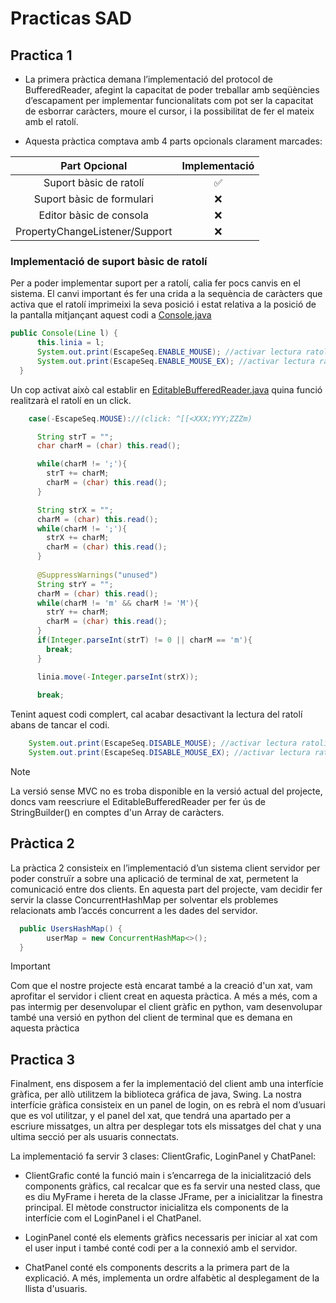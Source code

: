 # Practicas SAD

## Practica 1

- La primera pràctica demana l’implementació del protocol de BufferedReader, afegint la capacitat de poder treballar amb seqüències d’escapament per implementar funcionalitats com pot ser la capacitat de esborrar caràcters, moure el cursor, i la possibilitat de fer el mateix amb el ratolí.

- Aquesta pràctica comptava amb 4 parts opcionals clarament marcades:

| **Part Opcional**                       | **Implementació** | 
|:---------------------------------------:|:---------:|
| Suport bàsic de ratolí                  | ✅       |
| Suport bàsic de formulari               | ❌       |
| Editor bàsic de consola                 | ❌       |
| PropertyChangeListener/Support          | ❌       |

### Implementació de suport bàsic de ratolí

  Per a poder implementar suport per a ratolí, calia fer pocs canvis en el sistema. El canvi important és fer una crida a la sequència de caràcters que activa que el ratolí imprimeixi la seva posició i estat relativa a la posició de la pantalla
  mitjançant aquest codi a [Console.java](src/EditableBufferedReader/Console.java)
  ```java
  public Console(Line l) {
        this.linia = l;
        System.out.print(EscapeSeq.ENABLE_MOUSE); //activar lectura ratolí
        System.out.print(EscapeSeq.ENABLE_MOUSE_EX); //activar lectura ratolí extensa (click: ^[[<XXX;YYY;ZZZm )
    }
  ```
Un cop activat això cal establir en [EditableBufferedReader.java](src/EditableBufferedReader/EditableBufferedReader.java) quina funció realitzarà el ratolí en un click.
```java
    case(-EscapeSeq.MOUSE)://(click: ^[[<XXX;YYY;ZZZm)

      String strT = "";
      char charM = (char) this.read();

      while(charM != ';'){
        strT += charM;
        charM = (char) this.read();
      }  

      String strX = "";
      charM = (char) this.read();
      while(charM != ';'){
        strX += charM;
        charM = (char) this.read();
      }
      
      @SuppressWarnings("unused") 
      String strY = "";
      charM = (char) this.read();
      while(charM != 'm' && charM != 'M'){
        strY += charM;
        charM = (char) this.read();
      }
      if(Integer.parseInt(strT) != 0 || charM == 'm'){
        break;
      }

      linia.move(-Integer.parseInt(strX));
      
      break;
```
Tenint aquest codi complert, cal acabar desactivant la lectura del ratolí abans de tancar el codi. 
```java
    System.out.print(EscapeSeq.DISABLE_MOUSE); //activar lectura ratolí
    System.out.print(EscapeSeq.DISABLE_MOUSE_EX); //activar lectura ratolí extensa (click: ^[[<XXX;YYY;ZZZm )
```

> [!NOTE]
> La versió sense MVC no es troba disponible en la versió actual del projecte, doncs vam reescriure el EditableBufferedReader per fer ús de StringBuilder() en comptes d'un Array de caràcters.

## Pràctica 2

La pràctica 2 consisteix en l’implementació d’un sistema client servidor per poder construïr a sobre una aplicació de terminal de xat, permetent la comunicació entre dos clients. En aquesta part del projecte, vam decidir fer servir la classe ConcurrentHashMap per solventar els problemes relacionats amb l’accés concurrent a les dades del servidor.

```java
  public UsersHashMap() {
        userMap = new ConcurrentHashMap<>();
  }
```


> [!IMPORTANT]
> Com que el nostre projecte està encarat també a la creació d'un xat, vam aprofitar el servidor i client creat en aquesta pràctica.
> A més a més, com a pas intermig per desenvolupar el client gràfic en python, vam desenvolupar també una versió en python del client de terminal
> que es demana en aquesta pràctica

## Practica 3

Finalment, ens disposem a fer la implementació del client amb una interfície gràfica, per allò utilitzem la biblioteca gráfica de java, Swing. La nostra interfície gràfica consisteix en un panel de login, on es rebrà el nom d’usuari que es vol utilitzar, y el panel del xat, que tendrá una apartado per a escriure missatges, un altra per desplegar tots els missatges del chat y una ultima secció per als usuaris connectats.

La implementació fa servir 3 clases: ClientGrafic, LoginPanel y ChatPanel:
 
- ClientGrafic conté la funció main i s’encarrega de la inicialització dels components gràfics, cal recalcar que es fa servir una nested class, que es diu MyFrame i hereta de la classe JFrame, per a inicialitzar la finestra principal. El mètode constructor inicialitza els components de la interfície com el LoginPanel i el ChatPanel.

- LoginPanel conté els elements gràfics necessaris per iniciar al xat com el user input i també conté codi per a la connexió amb el servidor.

- ChatPanel conté els components descrits a la primera part de la explicació. A més, implementa un ordre alfabètic al desplegament de la llista d'usuaris.


